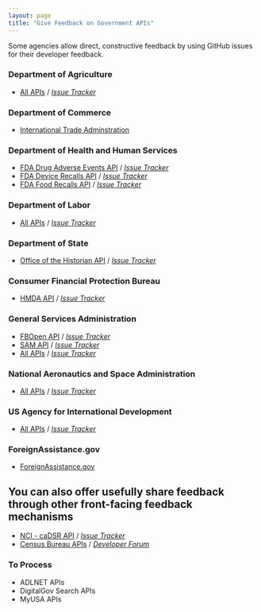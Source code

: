 ```yaml
---
layout: page
title: "Give Feedback on Government APIs"
---
```


Some agencies allow direct, constructive feedback by using GitHub issues for their developer feedback.  

### Department of Agriculture
* [All APIs](http://www.usda.gov/developer) / *[Issue Tracker](https://github.com/usda/USDA-APIs/issues)*

### Department of Commerce 
* [International Trade Adminstration](https://github.com/InternationalTradeAdministration/developerportal)

### Department of Health and Human Services
* [FDA Drug Adverse Events API](https://open.fda.gov/drug/event/) / *[Issue Tracker](https://github.com/FDA/openfda/issues)*
* [FDA Device Recalls API](https://open.fda.gov/device/enforcement/) / *[Issue Tracker](https://github.com/FDA/openfda/issues)*
* [FDA Food Recalls API](https://open.fda.gov/food/enforcement/) / *[Issue Tracker](https://github.com/FDA/openfda/issues)*

### Department of Labor
* [All APIs](http://developer.dol.gov) / *[Issue Tracker](https://github.com/USDepartmentofLabor/DOLAPI/issues)*

### Department of State
* [Office of the Historian API](http://history.state.gov/developer) / *[Issue Tracker](https://github.com/HistoryAtState/Feedback)*

### Consumer Financial Protection Bureau
* [HMDA API](http://cfpb.github.io/api/hmda/) / *[Issue Tracker](https://github.com/cfpb/api/issues)*

### General Services Administration
* [FBOpen API](http://docs.fbopen.apiary.io/) / *[Issue Tracker](https://github.com/18f/fbopen/issues)*
* [SAM API](http://gsa.github.io/sam_api/sam/) / *[Issue Tracker](https://github.com/gsa/sam_api/issues?state=open)*
* [All APIs](http://gsa.gov/developer) / *[Issue Tracker](https://github.com/GSA/GSA-APIs/issues)*

### National Aeronautics and Space Administration
* [All APIs](http://open.nasa.gov/developer/) / *[Issue Tracker](https://github.com/nasa/NASA-APIs/issues)*

### US Agency for International Development
* [All APIs](http://www.usaid.gov/developer) / *[Issue Tracker](https://github.com/usaid/Feedback/issues)*

### ForeignAssistance.gov
* [ForeignAssistance.gov](https://github.com/foreignassistance/FAD.API/issues)

## You can also offer usefully share feedback through other front-facing feedback mechanisms 
* [NCI - caDSR API](https://wiki.nci.nih.gov/display/caDSR/caDSR+APIs) / *[Issue Tracker](https://tracker.nci.nih.gov/browse/CADSRAPI)*
* [Census Bureau APIs](http://www.census.gov/developers/) / *[Developer Forum](http://apiforum.ideascale.com/)*


### To Process
* ADLNET APIs
* DigitalGov Search APIs 
* MyUSA APIs

